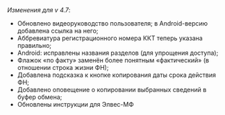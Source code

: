_Изменения для v 4.7_:
- Обновлено видеоруководство пользователя; в Android-версию добавлена ссылка на него;
- Аббревиатура регистрационного номера ККТ теперь указана правильно;
- Android: исправлены названия разделов (для упрощения доступа);
- Флажок «по факту» заменён более понятным «фактический» (в отношении строка жизни ФН);
- Добавлена подсказка к кнопке копирования даты срока действия ФН;
- Добавлено оповещение о копировании выбранных сведений в буфер обмена;
- Обновлены инструкции для Элвес-МФ
